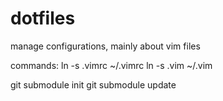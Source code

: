 dotfiles
========

manage configurations, mainly about vim files

commands:
ln -s .vimrc ~/.vimrc
ln -s .vim ~/.vim

git submodule init
git submodule update
